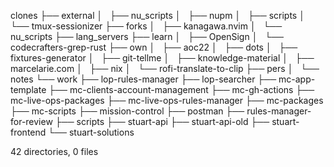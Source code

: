 clones
├── external
│   ├── nu_scripts
│   ├── nupm
│   ├── scripts
│   └── tmux-sessionizer
├── forks
│   ├── kanagawa.nvim
│   └── nu_scripts
├── lang_servers
├── learn
│   ├── OpenSign
│   └── codecrafters-grep-rust
├── own
│   ├── aoc22
│   ├── dots
│   ├── fixtures-generator
│   ├── git-tellme
│   ├── knowledge-material
│   ├── marcelarie.com
│   ├── nix
│   └── rofi-translate-to-clip
├── pers
│   └── notes
└── work
    ├── lop-rules-manager
    ├── lop-searcher
    ├── mc-app-template
    ├── mc-clients-account-management
    ├── mc-gh-actions
    ├── mc-live-ops-packages
    ├── mc-live-ops-rules-manager
    ├── mc-packages
    ├── mc-scripts
    ├── mission-control
    ├── postman
    ├── rules-manager-for-review
    ├── scripts
    ├── stuart-api
    ├── stuart-api-old
    ├── stuart-frontend
    └── stuart-solutions

42 directories, 0 files

